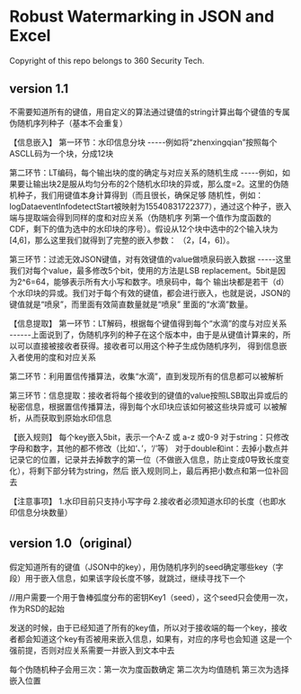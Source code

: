 # Robust Watermarking in JSON and Excel

Copyright of this repo belongs to 360 Security Tech.

## version 1.1

不需要知道所有的键值，用自定义的算法通过键值的string计算出每个键值的专属伪随机序列种子（基本不会重复）

【信息嵌入】
第一环节：水印信息分块
-----例如将“zhenxingqian”按照每个ASCLL码为一个块，分成12块

第二环节：LT编码，每个输出块的度的确定与对应关系的随机生成
-----例如，如果要让输出块2是服从均匀分布的2个随机水印块的异或，那么度=2。这里的伪随机种子，我们用键值本身计算得到（而且很长，确保足够
随机性，例如：logDataeventInfodetectStart被映射为15540831722377），通过这个种子，嵌入端与提取端会得到同样的度和对应关系（伪随机序
列第一个值作为度函数的CDF，剩下的值为选中的水印块的序号）。假设从12个块中选中的2个输入块为[4,6]，那么这里我们就得到了完整的嵌入参数：
（2，[4，6]）。


第三环节：过滤无效JSON键值，对有效键值的value做喷泉码嵌入数据
-----这里我们对每个value，最多修改5个bit，使用的方法是LSB replacement。5bit是因为2^6=64，能够表示所有大小写和数字。喷泉码中，每个
输出块都是若干（d）个水印块的异或。我们对于每个有效的键值，都会进行嵌入，也就是说，JSON的键值就是“喷泉”，而里面有效简直数量就是“喷泉”
里面的“水滴”数量。

【信息提取】
第一环节：LT解码，根据每个键值得到每个“水滴”的度与对应关系
------上面说到了，伪随机序列的种子在这个版本中，由于是从键值计算来的，所以可以直接被接收者获得。接收者可以用这个种子生成伪随机序列，
得到信息嵌入者使用的度和对应关系

第二环节：利用置信传播算法，收集“水滴”，直到发现所有的信息都可以被解析

第三环节：信息提取：接收者将每个接收到的键值的value按照LSB取出异或后的秘密信息，根据置信传播算法，得到每个水印块应该如何被这些块异或可
以被解析，从而获取到原始水印信息

【嵌入规则】
每个key嵌入5bit，表示一个A-Z 或 a-z 或0-9
对于string：只修改字母和数字，其他的都不修改（比如‘、’，‘/’等）
对于double和int：去掉小数点并记录它的位置，记录并去掉数字的第一位（不做嵌入信息，防止变成0导致长度变化），将剩下部分转为string，然后
嵌入规则同上，最后再把小数点和第一位补回去

【注意事项】
1.水印目前只支持小写字母
2.接收者必须知道水印的长度（也即水印信息分块数量）


## version 1.0（original）

假定知道所有的键值（JSON中的key），用伪随机序列的seed确定哪些key（字段）用于嵌入信息，如果该字段长度不够，就跳过，继续寻找下一个

//用户需要一个用于鲁棒弧度分布的密钥Key1（seed），这个seed只会使用一次，作为RSD的起始

发送的时候，由于已经知道了所有的key值，所以对于接收端的每一个key，接收者都会知道这个key有否被用来嵌入信息，如果有，对应的序号也会知道
这是一个强前提，否则对应关系需要一并嵌入到文本中去

每个伪随机种子会用三次：第一次为度函数确定 第二次为均值随机 第三次为选择嵌入位置

